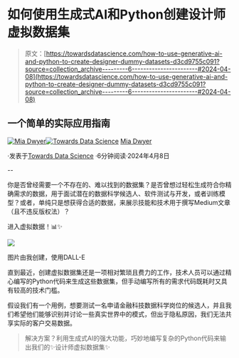 # 如何使用生成式AI和Python创建设计师虚拟数据集

> 原文：[https://towardsdatascience.com/how-to-use-generative-ai-and-python-to-create-designer-dummy-datasets-d3cd9755c091?source=collection_archive---------6-----------------------#2024-04-08](https://towardsdatascience.com/how-to-use-generative-ai-and-python-to-create-designer-dummy-datasets-d3cd9755c091?source=collection_archive---------6-----------------------#2024-04-08)

## 一个简单的实际应用指南

[](https://medium.com/@mia_dwyer?source=post_page---byline--d3cd9755c091--------------------------------)[![Mia Dwyer](../Images/e3b6899877e5cc5e4961a6d1dd6954d6.png)](https://medium.com/@mia_dwyer?source=post_page---byline--d3cd9755c091--------------------------------)[](https://towardsdatascience.com/?source=post_page---byline--d3cd9755c091--------------------------------)[![Towards Data Science](../Images/a6ff2676ffcc0c7aad8aaf1d79379785.png)](https://towardsdatascience.com/?source=post_page---byline--d3cd9755c091--------------------------------) [Mia Dwyer](https://medium.com/@mia_dwyer?source=post_page---byline--d3cd9755c091--------------------------------)

·发表于[Towards Data Science](https://towardsdatascience.com/?source=post_page---byline--d3cd9755c091--------------------------------) ·6分钟阅读·2024年4月8日

--

你是否曾经需要一个不存在的、难以找到的数据集？是否曾想过轻松生成符合你精确需求的数据，用于面试潜在的数据科学候选人、软件测试与开发，或者训练模型？或者，单纯只是想获得合适的数据，来展示技能和技术用于撰写Medium文章（且不违反版权法）？

进入虚拟数据！📊✨

![](../Images/1dd939643ef8e6d79db67b64dedd4566.png)

图片由我创建，使用DALL-E

直到最近，创建虚拟数据集还是一项相对繁琐且费力的工作，技术人员可以通过精心编写的Python代码来生成这些数据集，但手动编写所有的需求代码既耗时又具有较高的技术门槛。

假设我们有一个用例，想要测试一名申请金融科技数据科学岗位的候选人，并且我们希望他们能够识别并讨论一些真实世界中的模式，但出于隐私原因，我们无法共享实际的客户交易数据。

> 解决方案？利用生成式AI的强大功能，巧妙地编写复杂的Python代码来输出我们的✨设计师虚拟数据集✨
